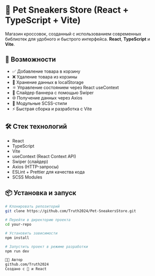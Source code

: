 # 📝 Pet Sneakers Store (React + TypeScript + Vite)
Магазин кроссовок, созданный с использованием современных библиотек для удобного и быстрого интерфейса.
 **React**, **TypeScript** и **Vite**.

## 🚀 Возможности

-	✅ Добавление товара в корзину
-	❌ Удаление товара из корзины
-	💾 Хранение данных в localStorage
-	⚛️ Управление состоянием через React useContext
-	📱 Слайдер баннера с помощью Swiper
-	🌐 Получение данных через Axios
-	🎨 Модульные SCSS-стили
-	⚡ Быстрая сборка и разработка с Vite

## 🛠️ Стек технологий

- React
- TypeScript
- Vite
- useContext (React Context API)
- Swiper (слайдер)
- Axios (HTTP-запросы)
- ESLint + Prettier для качества кода
- SCSS Modules

## 📦 Установка и запуск

```bash
# Клонировать репозиторий
git clone https://github.com/Truth2024/Pet-SneakersStore.git

# Перейти в директорию проекта
cd your-repo

# Установить зависимости
npm install

# Запустить проект в режиме разработки
npm run dev

🧑‍💻 Автор
github.com/Truth2024
Создано с 💙 и React